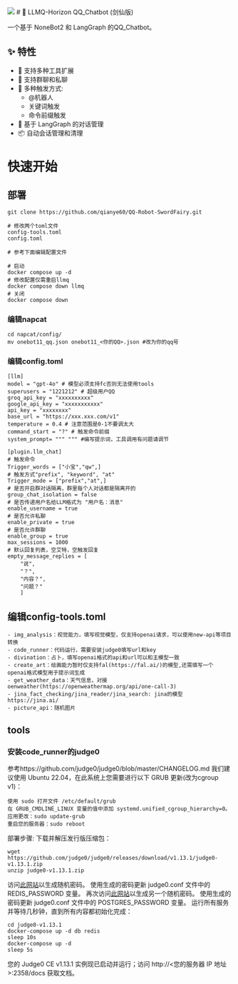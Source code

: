 <img src="https://qianyedrive.netqianye.com/d/b_c9e21882cfae7e048b761f4f7c22205a.jpg?sign=Fz4v66FmXXyWeGVJdoghmF8P2YcsKWpikPXD1M9hpVI=:0">
# 🤖 LLMQ-Horizon QQ_Chatbot (剑仙版)

一个基于 NoneBot2 和 LangGraph 的QQ_Chatbot。

## ✨ 特性

- 🔌 支持多种工具扩展
- 💬 支持群聊和私聊
- 🎯 多种触发方式:
  - @机器人
  - 关键词触发
  - 命令前缀触发
- 🧠 基于 LangGraph 的对话管理
- 📦 自动会话管理和清理

# 快速开始

## 部署
```
git clone https://github.com/qianye60/QQ-Robot-SwordFairy.git

# 修改两个toml文件
config-tools.toml
config.toml

# 参考下面编辑配置文件

# 启动
docker compose up -d
# 修改配置仅需重启llmq
docker compose down llmq
# 关闭
docker compose down
```

### 编辑napcat
```
cd napcat/config/
mv onebot11_qq.json onebot11_<你的QQ>.json #改为你的qq号
```

### 编辑config.toml

```
[llm]
model = "gpt-4o" # 模型必须支持fc否则无法使用tools
superusers = "1221212" # 超级用户QQ
groq_api_key = "xxxxxxxxxx"
google_api_key = "xxxxxxxxxxx"
api_key = "xxxxxxxx"
base_url = "https://xxx.xxx.com/v1"
temperature = 0.4 # 注意范围是0-1不要调太大
command_start = "?" # 触发命令前缀
system_prompt= """ """ #编写提示词，工具调用有问题请调节

[plugin.llm_chat]
# 触发命令
Trigger_words = ["小宝","qw",]
# 触发方式"prefix", "keyword", "at"
Trigger_mode = ["prefix","at",]
# 是否开启群对话隔离，群里每个人对话都是隔离开的
group_chat_isolation = false
# 是否传递用户名给LLM格式为 "用户名：消息"
enable_username = true
# 是否允许私聊
enable_private = true
# 是否允许群聊
enable_group = true
max_sessions = 1000
# 默认回复列表，空艾特，空触发回复
empty_message_replies = [
    "说",
    "？",
    "内容？",
    "问题？"
    ]
```



## 编辑config-tools.toml
```
- img_analysis：视觉能力，填写视觉模型，仅支持openai请求，可以使用new-api等项目转换
- code_runner：代码运行，需要安装judge0填写url和key
- divination：占卜，填写openai格式的api和url可以和主模型一致
- create_art：绘画能力暂时仅支持fal(https://fal.ai/)的模型,还需填写一个openai格式模型用于提示词生成
- get_weather_data：天气信息，对接oenweather(https://openweathermap.org/api/one-call-3)
- jina_fact_checking/jina_reader/jina_search: jina的模型https://jina.ai/
- picture_api：随机图片
```


## tools

### 安装code_runner的judge0

参考https://github.com/judge0/judge0/blob/master/CHANGELOG.md
我们建议使用 Ubuntu 22.04，在此系统上您需要进行以下 GRUB 更新(改为cgroup v1)：
```
使用 sudo 打开文件 /etc/default/grub
在 GRUB_CMDLINE_LINUX 变量的值中添加 systemd.unified_cgroup_hierarchy=0。
应用更改：sudo update-grub
重启您的服务器：sudo reboot
```
部署步骤:
下载并解压发行版压缩包：
```
wget https://github.com/judge0/judge0/releases/download/v1.13.1/judge0-v1.13.1.zip
unzip judge0-v1.13.1.zip
```
访问[此网站](https://www.random.org/passwords/?num=1&len=32&format=plain&rnd=new)以生成随机密码。
使用生成的密码更新 judge0.conf 文件中的 REDIS_PASSWORD 变量。
再次访问[此网站](https://www.random.org/passwords/?num=1&len=32&format=plain&rnd=new)以生成另一个随机密码。
使用生成的密码更新 judge0.conf 文件中的 POSTGRES_PASSWORD 变量。
运行所有服务并等待几秒钟，直到所有内容都初始化完成：
```
cd judge0-v1.13.1
docker-compose up -d db redis
sleep 10s
docker-compose up -d
sleep 5s
```
您的 Judge0 CE v1.13.1 实例现已启动并运行；访问 http://<您的服务器 IP 地址>:2358/docs 获取文档。
